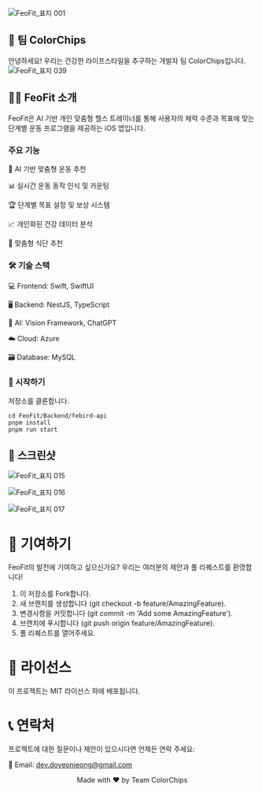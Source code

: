 ![FeoFit_표지 001](https://github.com/user-attachments/assets/768cacf3-a902-497b-b413-18b18dff6c32)

## 👥 팀 ColorChips
안녕하세요! 우리는 건강한 라이프스타일을 추구하는 개발자 팀 ColorChips입니다.
![FeoFit_표지 039](https://github.com/user-attachments/assets/0f38f3b7-3654-4b7e-a7d6-9652e04c474c)

## 🏋️‍♀️ FeoFit 소개
FeoFit은 AI 기반 개인 맞춤형 헬스 트레이너를 통해 사용자의 체력 수준과 목표에 맞는 단계별 운동 프로그램을 제공하는 iOS 앱입니다.

### 주요 기능
🤖 AI 기반 맞춤형 운동 추천

📊 실시간 운동 동작 인식 및 카운팅

🏆 단계별 목표 설정 및 보상 시스템

📈 개인화된 건강 데이터 분석

🍎 맞춤형 식단 추천

### 🛠 기술 스택

💻 Frontend: Swift, SwiftUI

🖥 Backend: NestJS, TypeScript

🤖 AI: Vision Framework, ChatGPT

☁️ Cloud: Azure

🗃 Database: MySQL

### 🚀 시작하기
저장소를 클론합니다.

```shell
cd FeoFit/Backend/febird-api
pnpm install
pnpm run start
```

## 📸 스크린샷
![FeoFit_표지 015](https://github.com/user-attachments/assets/4c07bd52-f612-4c06-8930-a21aed82444a)

![FeoFit_표지 016](https://github.com/user-attachments/assets/d1d2788a-b363-4457-bde8-65b0c80dc4cf)

![FeoFit_표지 017](https://github.com/user-attachments/assets/d86d3ebc-7c65-4aed-8ec7-0893c4464124)

# 🤝 기여하기
FeoFit의 발전에 기여하고 싶으신가요? 우리는 여러분의 제안과 풀 리퀘스트를 환영합니다!

1. 이 저장소를 Fork합니다.
2. 새 브랜치를 생성합니다 (git checkout -b feature/AmazingFeature).
3. 변경사항을 커밋합니다 (git commit -m 'Add some AmazingFeature').
4. 브랜치에 푸시합니다 (git push origin feature/AmazingFeature).
5. 풀 리퀘스트를 열어주세요.


# 📄 라이선스
이 프로젝트는 MIT 라이선스 하에 배포됩니다.

# 📞 연락처
프로젝트에 대한 질문이나 제안이 있으시다면 언제든 연락 주세요:

📧 Email: dev.doyeonjeong@gmail.com

<p align="center"> Made with ❤️ by Team ColorChips </p>
